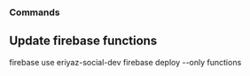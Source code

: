 ### Commands
## Update firebase functions
firebase use eriyaz-social-dev
firebase deploy --only functions
